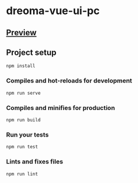 # dreoma-vue-ui-pc

## [Preview](https://liguobi.github.io/dreoma-vue-ui-pc/dist/#/home/index)

## Project setup
```
npm install
```

### Compiles and hot-reloads for development
```
npm run serve
```

### Compiles and minifies for production
```
npm run build
```

### Run your tests
```
npm run test
```

### Lints and fixes files
```
npm run lint
```
